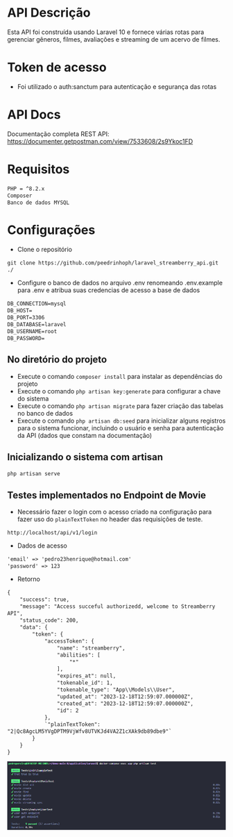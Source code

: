 # API Descrição

Esta API foi construída usando Laravel 10 e fornece várias rotas para gerenciar gêneros, filmes, avaliações e streaming de um acervo de filmes.

# Token de acesso 
- Foi utilizado o auth:sanctum para autenticação e segurança das rotas

# API Docs

Documentação completa REST API: https://documenter.getpostman.com/view/7533608/2s9Ykoc1FD

# Requisitos

```
PHP = ^8.2.x
Composer
Banco de dados MYSQL
```

# Configurações
- Clone o repositório

```
git clone https://github.com/peedrinhoph/laravel_streamberry_api.git ./
```

- Configure o banco de dados no arquivo .env renomeando .env.example para .env e atribua suas credencias de acesso a base de dados
```
DB_CONNECTION=mysql
DB_HOST=
DB_PORT=3306
DB_DATABASE=laravel
DB_USERNAME=root
DB_PASSWORD=
```
## No diretório do projeto 
- Execute o comando `composer install` para instalar as dependências do projeto
- Execute o comando `php artisan key:generate` para configurar a chave do sistema
- Execute o comando `php artisan migrate` para fazer criação das tabelas no banco de dados
- Execute o comando `php artisan db:seed` para inicializar alguns registros para o sistema funcionar, incluindo o usuário e senha para autenticação da API (dados que constam na documentação)

## Inicializando o sistema com artisan

```
php artisan serve
```

## Testes implementados no Endpoint de Movie

- Necessário fazer o login com o acesso criado na configuração para fazer uso do `plainTextToken` no header das requisições de teste.
```
http://localhost/api/v1/login
```
- Dados de acesso
```
'email' => 'pedro23henrique@hotmail.com'
'password' => 123
```
- Retorno
```
{
    "success": true,
    "message": "Access succeful authorizedd, welcome to Streamberry API",
    "status_code": 200,
    "data": {
        "token": {
            "accessToken": {
                "name": "streamberry",
                "abilities": [
                    "*"
                ],
                "expires_at": null,
                "tokenable_id": 1,
                "tokenable_type": "App\\Models\\User",
                "updated_at": "2023-12-18T12:59:07.000000Z",
                "created_at": "2023-12-18T12:59:07.000000Z",
                "id": 2
            },
            `"plainTextToken": "2|Qc8AgcLM5YVgDPTM9VjWfv8UTVKJd4VA2Z1cXAk9db89dbe9"`
        }
    }
}
```
![Alt text](/imgGit/test.png "Optional title")